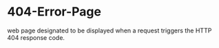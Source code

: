 # 404-Error-Page
web page designated to be displayed when a request triggers the HTTP 404 response code.
